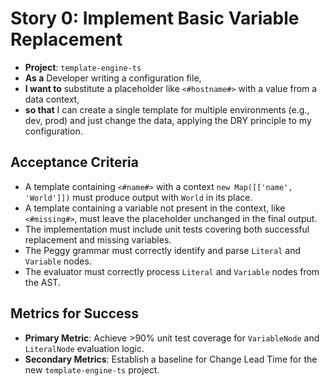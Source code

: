 # Story 0: Implement Basic Variable Replacement

- **Project**: `template-engine-ts`
- **As a** Developer writing a configuration file,
- **I want to** substitute a placeholder like `<#hostname#>` with a value from a data context,
- **so that** I can create a single template for multiple environments (e.g., dev, prod) and just change the data, applying the DRY principle to my configuration.

## Acceptance Criteria

- A template containing `<#name#>` with a context `new Map([['name', 'World']])` must produce output with `World` in its place.
- A template containing a variable not present in the context, like `<#missing#>`, must leave the placeholder unchanged in the final output.
- The implementation must include unit tests covering both successful replacement and missing variables.
- The Peggy grammar must correctly identify and parse `Literal` and `Variable` nodes.
- The evaluator must correctly process `Literal` and `Variable` nodes from the AST.

## Metrics for Success

- **Primary Metric**: Achieve >90% unit test coverage for `VariableNode` and `LiteralNode` evaluation logic.
- **Secondary Metrics**: Establish a baseline for Change Lead Time for the new `template-engine-ts` project.
